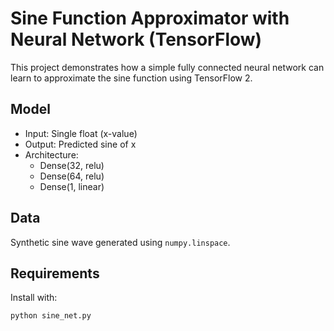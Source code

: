 # Sine Function Approximator with Neural Network (TensorFlow)

This project demonstrates how a simple fully connected neural network can learn to approximate the sine function using TensorFlow 2.

## Model
- Input: Single float (x-value)
- Output: Predicted sine of x
- Architecture:
  - Dense(32, relu)
  - Dense(64, relu)
  - Dense(1, linear)

##  Data
Synthetic sine wave generated using `numpy.linspace`.

##  Requirements

Install with:

```bash
python sine_net.py
